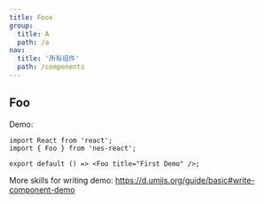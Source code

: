 ```yaml
---
title: Foox
group:
  title: A
  path: /a
nav:
  title: '所有组件'
  path: /components
---
```


## Foo

Demo:

```tsx
import React from 'react';
import { Foo } from 'nes-react';

export default () => <Foo title="First Demo" />;
```

More skills for writing demo: https://d.umijs.org/guide/basic#write-component-demo
